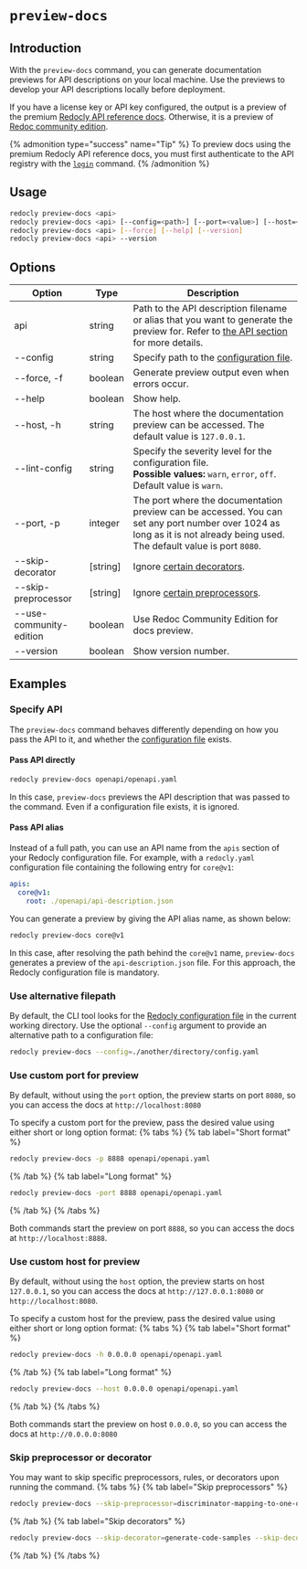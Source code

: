 # `preview-docs`

## Introduction

With the `preview-docs` command, you can generate documentation previews for API descriptions on your local machine.
Use the previews to develop your API descriptions locally before deployment.

If you have a license key or API key configured, the output is a preview of the premium [Redocly API reference docs](https://redocly.com/reference/). Otherwise, it is a preview of [Redoc community edition](https://redocly.com/redoc/).

{% admonition type="success" name="Tip" %}
To preview docs using the premium Redocly API reference docs, you must first authenticate to the API registry with the [`login`](./login.md) command.
{% /admonition %}

## Usage

```bash
redocly preview-docs <api>
redocly preview-docs <api> [--config=<path>] [--port=<value>] [--host=<host>]
redocly preview-docs <api> [--force] [--help] [--version]
redocly preview-docs <api> --version
```

## Options

| Option                  | Type     | Description                                                                                                                                                                |
| ----------------------- | -------- | -------------------------------------------------------------------------------------------------------------------------------------------------------------------------- |
| api                     | string   | Path to the API description filename or alias that you want to generate the preview for. Refer to [the API section](#specify-api) for more details.                        |
| --config                | string   | Specify path to the [configuration file](#use-alternative-filepath).                                                                                                       |
| --force, -f             | boolean  | Generate preview output even when errors occur.                                                                                                                            |
| --help                  | boolean  | Show help.                                                                                                                                                                 |
| --host, -h              | string   | The host where the documentation preview can be accessed. The default value is `127.0.0.1`.                                                                                |
| --lint-config           | string   | Specify the severity level for the configuration file. <br/> **Possible values:** `warn`, `error`, `off`. Default value is `warn`.                                         |
| --port, -p              | integer  | The port where the documentation preview can be accessed. You can set any port number over 1024 as long as it is not already being used. The default value is port `8080`. |
| --skip-decorator        | [string] | Ignore [certain decorators](#skip-preprocessor-or-decorator).                                                                                                              |
| --skip-preprocessor     | [string] | Ignore [certain preprocessors](#skip-preprocessor-or-decorator).                                                                                                           |
| --use-community-edition | boolean  | Use Redoc Community Edition for docs preview.                                                                                                                              |
| --version               | boolean  | Show version number.                                                                                                                                                       |

## Examples

### Specify API

The `preview-docs` command behaves differently depending on how you pass the API to it, and whether the [configuration file](#use-alternative-filepath) exists.

#### Pass API directly

```bash
redocly preview-docs openapi/openapi.yaml
```

In this case, `preview-docs` previews the API description that was passed to the command. Even if a configuration file exists, it is ignored.

#### Pass API alias

Instead of a full path, you can use an API name from the `apis` section of your Redocly configuration file.
For example, with a `redocly.yaml` configuration file containing the following entry for `core@v1`:

```yaml
apis:
  core@v1:
    root: ./openapi/api-description.json
```

You can generate a preview by giving the API alias name, as shown below:

```bash
redocly preview-docs core@v1
```

In this case, after resolving the path behind the `core@v1` name, `preview-docs` generates a preview of the `api-description.json` file. For this approach, the Redocly configuration file is mandatory.

### Use alternative filepath

By default, the CLI tool looks for the [Redocly configuration file](../configuration/index.md) in the current working directory. Use the optional `--config` argument to provide an alternative path to a configuration file:

```bash
redocly preview-docs --config=./another/directory/config.yaml
```

### Use custom port for preview

By default, without using the `port` option, the preview starts on port `8080`, so you can access the docs at `http://localhost:8080`

To specify a custom port for the preview, pass the desired value using either short or long option format:
{% tabs %}
{% tab label="Short format" %}

```bash
redocly preview-docs -p 8888 openapi/openapi.yaml
```

{% /tab  %}
{% tab label="Long format" %}

```bash
redocly preview-docs -port 8888 openapi/openapi.yaml
```

{% /tab  %}
{% /tabs  %}

Both commands start the preview on port `8888`, so you can access the docs at `http://localhost:8888`.

### Use custom host for preview

By default, without using the `host` option, the preview starts on host `127.0.0.1`, so you can access the docs at `http://127.0.0.1:8080` or `http://localhost:8080`.

To specify a custom host for the preview, pass the desired value using either short or long option format:
{% tabs %}
{% tab label="Short format" %}

```bash
redocly preview-docs -h 0.0.0.0 openapi/openapi.yaml
```

{% /tab  %}
{% tab label="Long format" %}

```bash
redocly preview-docs --host 0.0.0.0 openapi/openapi.yaml
```

{% /tab  %}
{% /tabs  %}

Both commands start the preview on host `0.0.0.0`, so you can access the docs at `http://0.0.0.0:8080`

### Skip preprocessor or decorator

You may want to skip specific preprocessors, rules, or decorators upon running the command.
{% tabs %}
{% tab label="Skip preprocessors" %}

```bash
redocly preview-docs --skip-preprocessor=discriminator-mapping-to-one-of --skip-preprocessor=another-example
```

{% /tab  %}
{% tab label="Skip decorators" %}

```bash
redocly preview-docs --skip-decorator=generate-code-samples --skip-decorator=remove-internal-operations
```

{% /tab  %}
{% /tabs  %}
